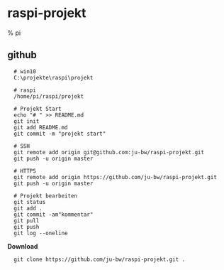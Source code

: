 # raspi-projekt

% pi

## github

~~~
  # win10
  C:\projekte\raspi\projekt

  # raspi
  /home/pi/raspi/projekt
~~~

~~~
  # Projekt Start
  echo "# " >> README.md
  git init
  git add README.md
  git commit -m "projekt start"
~~~

~~~
  # SSH
  git remote add origin git@github.com:ju-bw/raspi-projekt.git
  git push -u origin master

~~~

~~~
  # HTTPS
  git remote add origin https://github.com/ju-bw/raspi-projekt.git
  git push -u origin master
~~~


~~~
  # Projekt bearbeiten
  git status
  git add .
  git commit -am"kommentar"
  git pull
  git push
  git log --oneline
~~~

**Download** 

~~~
  git clone https://github.com/ju-bw/raspi-projekt.git .
~~~
